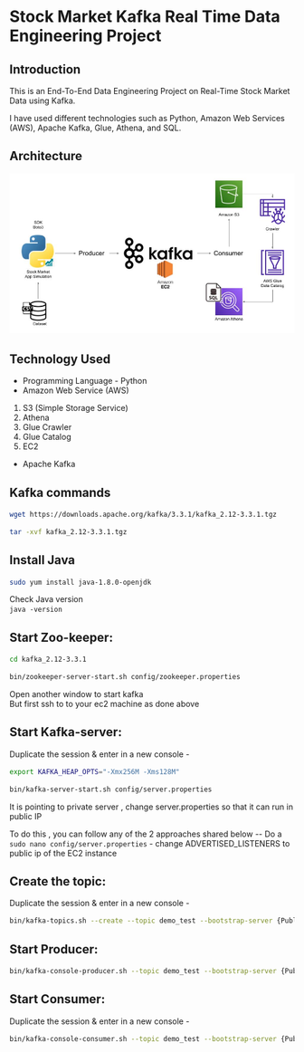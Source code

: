# Stock Market Kafka Real Time Data Engineering Project

## Introduction 
This is an End-To-End Data Engineering Project on Real-Time Stock Market Data using Kafka.

I have used different technologies such as Python, Amazon Web Services (AWS), Apache Kafka, Glue, Athena, and SQL.

## Architecture 
<img src="Architecture.jpg">

## Technology Used
- Programming Language - Python
- Amazon Web Service (AWS)
1. S3 (Simple Storage Service)
2. Athena
3. Glue Crawler
4. Glue Catalog
5. EC2
- Apache Kafka


## Kafka commands

```bash
wget https://downloads.apache.org/kafka/3.3.1/kafka_2.12-3.3.1.tgz
```
```bash
tar -xvf kafka_2.12-3.3.1.tgz
```

Install Java
-----------------------
```bash
sudo yum install java-1.8.0-openjdk
```  
Check Java version  
```java -version```


Start Zoo-keeper:
-------------------------------
```bash
cd kafka_2.12-3.3.1
``` 
```bash 
bin/zookeeper-server-start.sh config/zookeeper.properties
```

Open another window to start kafka  
But first ssh to to your ec2 machine as done above


Start Kafka-server:
----------------------------------------
Duplicate the session & enter in a new console -

```bash
export KAFKA_HEAP_OPTS="-Xmx256M -Xms128M"
```    
```bash    
bin/kafka-server-start.sh config/server.properties
```  

It is pointing to private server , change server.properties so that it can run in public IP 

To do this , you can follow any of the 2 approaches shared below --
Do a `sudo nano config/server.properties` - change ADVERTISED_LISTENERS to public ip of the EC2 instance


Create the topic:
-----------------------------
Duplicate the session & enter in a new console -  
  
```bash
bin/kafka-topics.sh --create --topic demo_test --bootstrap-server {Public IP of your EC2 Instance:9092} --replication-factor 1 --partitions 1
```  

Start Producer:
--------------------------
```bash
bin/kafka-console-producer.sh --topic demo_test --bootstrap-server {Public IP of your EC2 Instance:9092}
```   

Start Consumer:
-------------------------
Duplicate the session & enter in a new console -

```bash
bin/kafka-console-consumer.sh --topic demo_test --bootstrap-server {Public IP of your EC2 Instance:9092}
```  